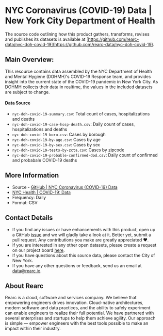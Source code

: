 # NYC Coronavirus (COVID-19) Data | New York City Department of Health

The source code outlining how this product gathers, transforms, revises and publishes its datasets is available at [https://github.com/rearc-data/nyc-doh-covid-19](https://github.com/rearc-data/nyc-doh-covid-19).

## Main Overview:
This resource contains data assembled by the NYC Department of Health and Mental Hygiene (DOHMH)'s COVID-19 Response team, and provides insight into the current state of the COVID-19 pandemic in New York City. As DOHMH collects their data in realtime, the values in the included datasets are subject to change.

#### Data Source
- `nyc-doh-covid-19-summary.csv`: Total count of cases, hospitalizations and deaths
- `nyc-doh-covid-19-case-hosp-death.csv`: Daily count of cases, hospitalizations and deaths
- `nyc-doh-covid-19-boro.csv`: Cases by borough
- `nyc-doh-covid-19-by-age.csv`: Cases by age
- `nyc-doh-covid-19-by-sex.csv`: Cases by sex
- `nyc-doh-covid-19-tests-by-zcta.csv`: Cases by zipcode
- `nyc-doh-covid-19-probable-confirmed-dod.csv`: Daily count of confirmed and probabale COVID-19 deaths

## More Information
- Source - [GitHub | NYC Coronavirus (COVID-19) Data](https://github.com/nychealth/coronavirus-data)
- [NYC Health | COVID-19: Data](https://www1.nyc.gov/site/doh/covid/covid-19-data.page)
- Frequency: Daily
- Format: CSV

## Contact Details
- If you find any issues or have enhancements with this product, open up a GitHub [issue](https://github.com/rearc-data/nyc-doh-covid-19/issues) and we will gladly take a look at it. Better yet, submit a pull request. Any contributions you make are greatly appreciated :heart:.
- If you are interested in any other open datasets, please create a request on our project board [here](https://github.com/rearc-data/covid-datasets-aws-data-exchange/projects/1).
- If you have questions about this source data, please contact the City of New York.
- If you have any other questions or feedback, send us an email at data@rearc.io.

## About Rearc
Rearc is a cloud, software and services company. We believe that empowering engineers drives innovation. Cloud-native architectures, modern software and data practices, and the ability to safely experiment can enable engineers to realize their full potential. We have partnered with several enterprises and startups to help them achieve agility. Our approach is simple — empower engineers with the best tools possible to make an impact within their industry.